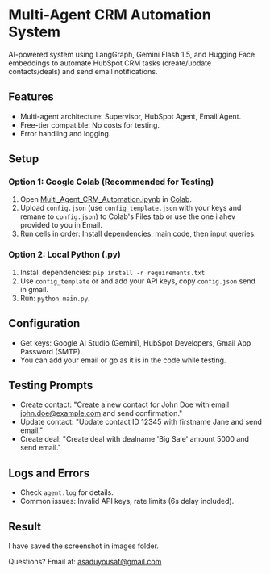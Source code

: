 # Multi-Agent CRM Automation System

AI-powered system using LangGraph, Gemini Flash 1.5, and Hugging Face embeddings to automate HubSpot CRM tasks (create/update contacts/deals) and send email notifications.

## Features
- Multi-agent architecture: Supervisor, HubSpot Agent, Email Agent.
- Free-tier compatible: No costs for testing.
- Error handling and logging.

## Setup

### Option 1: Google Colab (Recommended for Testing)
1. Open [Multi_Agent_CRM_Automation.ipynb](Multi_Agent_CRM_Automation.ipynb) in [Colab](https://colab.research.google.com).
2. Upload `config.json` (use `config_template.json` with your keys and remane to `config.json`) to Colab's Files tab or use the one i ahev provided to you in Email.
3. Run cells in order: Install dependencies, main code, then input queries.

### Option 2: Local Python (.py)
1. Install dependencies: `pip install -r requirements.txt`.
2. Use `config_template` or and add your API keys, copy  `config.json` send in gmail.
3. Run: `python main.py`.

## Configuration
- Get keys: Google AI Studio (Gemini), HubSpot Developers, Gmail App Password (SMTP).
- You can add your email or go as it is in the code while testing. 

## Testing Prompts
- Create contact: "Create a new contact for John Doe with email john.doe@example.com and send confirmation."
- Update contact: "Update contact ID 12345 with firstname Jane and send email."
- Create deal: "Create deal with dealname 'Big Sale' amount 5000 and send email."

## Logs and Errors
- Check `agent.log` for details.
- Common issues: Invalid API keys, rate limits (6s delay included).

## Result
I have saved the screenshot in images folder.

Questions?  Email at: asaduyousaf@gmail.com
